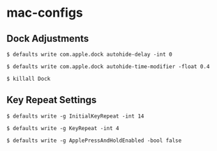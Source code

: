 # mac-configs

## Dock Adjustments

`$ defaults write com.apple.dock autohide-delay -int 0`

`$ defaults write com.apple.dock autohide-time-modifier -float 0.4`

`$ killall Dock`

## Key Repeat Settings

`$ defaults write -g InitialKeyRepeat -int 14`

`$ defaults write -g KeyRepeat -int 4`

`$ defaults write -g ApplePressAndHoldEnabled -bool false`
